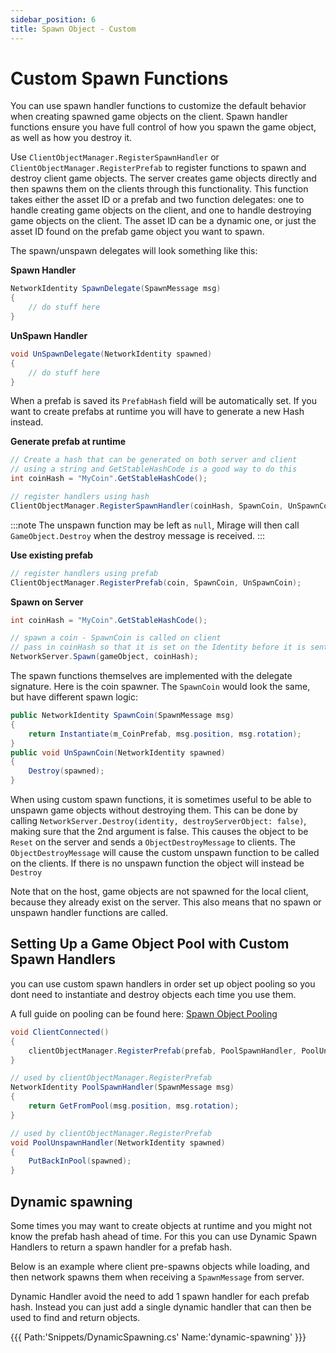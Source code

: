 ```yaml
---
sidebar_position: 6
title: Spawn Object - Custom
---
```

# Custom Spawn Functions

You can use spawn handler functions to customize the default behavior when creating spawned game objects on the client. Spawn handler functions ensure you have full control of how you spawn the game object, as well as how you destroy it.

Use `ClientObjectManager.RegisterSpawnHandler` or `ClientObjectManager.RegisterPrefab` to register functions to spawn and destroy client game objects. The server creates game objects directly and then spawns them on the clients through this functionality. This function takes either the asset ID or a prefab and two function delegates: one to handle creating game objects on the client, and one to handle destroying game objects on the client. The asset ID can be a dynamic one, or just the asset ID found on the prefab game object you want to spawn.

The spawn/unspawn delegates will look something like this:

**Spawn Handler**
``` cs
NetworkIdentity SpawnDelegate(SpawnMessage msg) 
{
    // do stuff here
}
```

**UnSpawn Handler**
```cs
void UnSpawnDelegate(NetworkIdentity spawned) 
{
    // do stuff here
}
```

When a prefab is saved its `PrefabHash` field will be automatically set. If you want to create prefabs at runtime you will have to generate a new Hash instead.

**Generate prefab at runtime**
``` cs
// Create a hash that can be generated on both server and client
// using a string and GetStableHashCode is a good way to do this
int coinHash = "MyCoin".GetStableHashCode();

// register handlers using hash
ClientObjectManager.RegisterSpawnHandler(coinHash, SpawnCoin, UnSpawnCoin);
```

:::note
The unspawn function may be left as `null`, Mirage will then call `GameObject.Destroy` when the destroy message is received.
:::

**Use existing prefab**
```cs
// register handlers using prefab
ClientObjectManager.RegisterPrefab(coin, SpawnCoin, UnSpawnCoin);
```

**Spawn on Server**
```cs
int coinHash = "MyCoin".GetStableHashCode();

// spawn a coin - SpawnCoin is called on client
// pass in coinHash so that it is set on the Identity before it is sent to client
NetworkServer.Spawn(gameObject, coinHash);
```

The spawn functions themselves are implemented with the delegate signature. Here is the coin spawner. The `SpawnCoin` would look the same, but have different spawn logic:

``` cs
public NetworkIdentity SpawnCoin(SpawnMessage msg)
{
    return Instantiate(m_CoinPrefab, msg.position, msg.rotation);
}
public void UnSpawnCoin(NetworkIdentity spawned)
{
    Destroy(spawned);
}
```

When using custom spawn functions, it is sometimes useful to be able to unspawn game objects without destroying them. This can be done by calling `NetworkServer.Destroy(identity, destroyServerObject: false)`, making sure that the 2nd argument is false. This causes the object to be `Reset` on the server and sends a `ObjectDestroyMessage` to clients. The `ObjectDestroyMessage` will cause the custom unspawn function to be called on the clients. If there is no unspawn function the object will instead be `Destroy`

Note that on the host, game objects are not spawned for the local client, because they already exist on the server. This also means that no spawn or unspawn handler functions are called.

## Setting Up a Game Object Pool with Custom Spawn Handlers

you can use custom spawn handlers in order set up object pooling so you dont need to instantiate and destroy objects each time you use them. 

A full guide on pooling can be found here: [Spawn Object Pooling](./spawn-object-pooling)

```cs
void ClientConnected() 
{
    clientObjectManager.RegisterPrefab(prefab, PoolSpawnHandler, PoolUnspawnHandler);
}

// used by clientObjectManager.RegisterPrefab
NetworkIdentity PoolSpawnHandler(SpawnMessage msg)
{
    return GetFromPool(msg.position, msg.rotation);
}

// used by clientObjectManager.RegisterPrefab
void PoolUnspawnHandler(NetworkIdentity spawned)
{
    PutBackInPool(spawned);
}
```

## Dynamic spawning 

Some times you may want to create objects at runtime and you might not know the prefab hash ahead of time. For this you can use Dynamic Spawn Handlers to return a spawn handler for a prefab hash.

Below is an example where client pre-spawns objects while loading, and then network spawns them when receiving a `SpawnMessage` from server.

Dynamic Handler avoid the need to add 1 spawn handler for each prefab hash. Instead you can just add a single dynamic handler that can then be used to find and return objects.

{{{ Path:'Snippets/DynamicSpawning.cs' Name:'dynamic-spawning' }}}